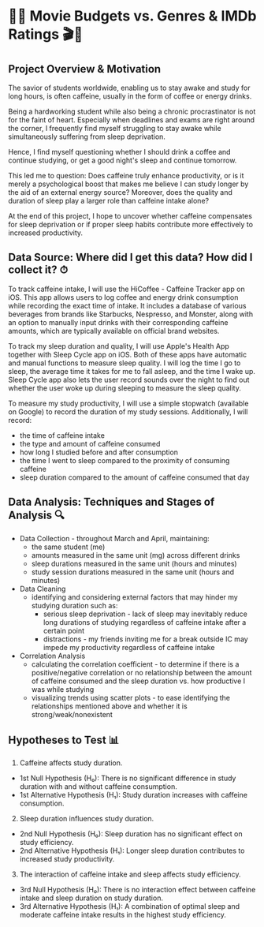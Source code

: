 # 🎥💸 Movie Budgets vs. Genres & IMDb Ratings 🎬🍿

## Project Overview & Motivation 
The savior of students worldwide, enabling us to stay awake and study for long hours, is often caffeine, usually in the form of coffee or energy drinks.

Being a hardworking student while also being a chronic procrastinator is not for the faint of heart. Especially when deadlines and exams are right around the corner, I frequently find myself struggling to stay awake while simultaneously suffering from sleep deprivation.

Hence, I find myself questioning whether I should drink a coffee and continue studying, or get a good night's sleep and continue tomorrow.

This led me to question: Does caffeine truly enhance productivity, or is it merely a psychological boost that makes me believe I can study longer by the aid of an external energy source? Moreover, does the quality and duration of sleep play a larger role than caffeine intake alone?

At the end of this project, I hope to uncover whether caffeine compensates for sleep deprivation or if proper sleep habits contribute more effectively to increased productivity.

## Data Source: Where did I get this data? How did I collect it? ⏱
To track caffeine intake, I will use the HiCoffee - Caffeine Tracker app on iOS. This app allows users to log coffee and energy drink consumption while recording the exact time of intake. It includes a database of various beverages from brands like Starbucks, Nespresso, and Monster, along with an option to manually input drinks with their corresponding caffeine amounts, which are typically available on official brand websites.

To track my sleep duration and quality, I will use Apple's Health App together with Sleep Cycle app on iOS. Both of these apps have automatic and manual functions to measure sleep quality. I will log the time I go to sleep, the average time it takes for me to fall asleep, and the time I wake up. Sleep Cycle app also lets the user record sounds over the night to find out whether the user woke up during sleeping to measure the sleep quality.

To measure my study productivity, I will use a simple stopwatch (available on Google) to record the duration of my study sessions. Additionally, I will record:
- the time of caffeine intake
- the type and amount of caffeine consumed
- how long I studied before and after consumption
- the time I went to sleep compared to the proximity of consuming caffeine
- sleep duration compared to the amount of caffeine consumed that day

## Data Analysis: Techniques and Stages of Analysis 🔍
- Data Collection - throughout March and April, maintaining:
  - the same student (me)
  - amounts measured in the same unit (mg) across different drinks
  - sleep durations measured in the same unit (hours and minutes)
  - study session durations measured in the same unit (hours and minutes)
- Data Cleaning
  - identifying and considering external factors that may hinder my studying duration such as:
    - serious sleep deprivation - lack of sleep may inevitably reduce long durations of studying regardless of caffeine intake after a certain point
    - distractions - my friends inviting me for a break outside IC may impede my productivity regardless of caffeine intake
- Correlation Analysis
  - calculating the correlation coefficient - to determine if there is a positive/negative correlation or no relationship between the amount of caffeine consumed and the sleep duration vs. how productive I was while studying 
  - visualizing trends using scatter plots - to ease identifying the relationships mentioned above and whether it is strong/weak/nonexistent

## Hypotheses to Test 📊
1) Caffeine affects study duration.
- 1st Null Hypothesis (H₀): There is no significant difference in study duration with and without caffeine consumption.
- 1st Alternative Hypothesis (H₁): Study duration increases with caffeine consumption.

2) Sleep duration influences study duration.
- 2nd Null Hypothesis (H₀): Sleep duration has no significant effect on study efficiency.
- 2nd Alternative Hypothesis (H₁): Longer sleep duration contributes to increased study productivity.

3) The interaction of caffeine intake and sleep affects study efficiency.
- 3rd Null Hypothesis (H₀): There is no interaction effect between caffeine intake and sleep duration on study duration.
- 3rd Alternative Hypothesis (H₁): A combination of optimal sleep and moderate caffeine intake results in the highest study efficiency.
